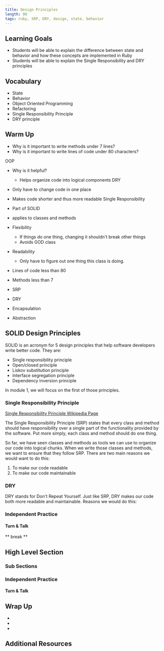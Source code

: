 ```yaml
---
title: Design Principles
length: 90
tags: ruby, SRP, DRY, design, state, behavior
---
```


## Learning Goals  
* Students will be able to explain the difference between state and behavior and how these concepts are implemented in Ruby
* Students will be able to explain the Single Responsibility and DRY principles

## Vocabulary  
* State
* Behavior
* Object Oriented Programming
* Refactoring
* Single Responsibility Principle
* DRY principle

## Warm Up  
* Why is it important to write methods under 7 lines?
* Why is it important to write lines of code under 80 characters?

OOP
  - Why is it helpful?
    - Helps organize code into logical components
DRY
  - Only have to change code in one place
  - Makes code shorter and thus more readable
Single Responsibility
  - Part of SOLID
  - applies to classes and methods
  - Flexibility
    - If things do one thing, changing it shouldn't break other things
    - Avoids GOD class
  - Readability
    - Only have to figure out one thing this class is doing.


- Lines of code less than 80
- Methods less than 7
- SRP
- DRY
- Encapsulation
- Abstraction




## SOLID Design Principles

SOLID is an acronym for 5 design principles that help software developers write better code. They are:

* Single responsibility principle
* Open/closed principle
* Liskov substitution principle
* Interface segregation principle
* Dependency inversion principle

In module 1, we will focus on the first of those principles.

### Single Responsibility Principle

[Single Responsibility Principle Wikipedia Page](https://en.wikipedia.org/wiki/Single_responsibility_principle)

The Single Responsibility Principle (SRP) states that every class and method should have responsibility over a single part of the functionality provided by the software. Put more simply, each class and method should do one thing.

So far, we have seen classes and methods as tools we can use to organize our code into logical chunks. When we write those classes and methods, we want to ensure that they follow SRP. There are two main reasons we would want to do this:

1. To make our code readable
1. To make our code maintainable

### DRY

DRY stands for Don't Repeat Yourself. Just like SRP, DRY makes our code both more readable and maintainable. Reasons we would do this:

### Independent Practice  

#### Turn & Talk  


** break **

## High Level Section
### Sub Sections

### Independent Practice

#### Turn & Talk  


## Wrap Up  
*
*
*


## Additional Resources
